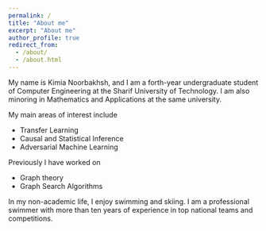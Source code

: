 ```yaml
---
permalink: /
title: "About me"
excerpt: "About me"
author_profile: true
redirect_from: 
  - /about/
  - /about.html
---
```


My name is Kimia Noorbakhsh, and I am a forth-year undergraduate student of Computer Engineering at the Sharif University of Technology. I am also minoring in Mathematics and Applications at the same university.

My main areas of interest include
- Transfer Learning
- Causal and Statistical Inference
- Adversarial Machine Learning

Previously I have worked on
- Graph theory
- Graph Search Algorithms

In my non-academic life, I enjoy swimming and skiing. I am a professional swimmer with more than ten years of experience in top national teams and competitions.

